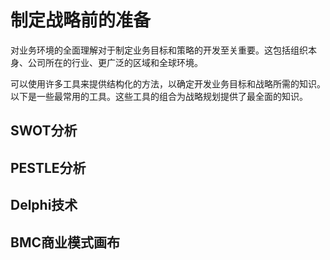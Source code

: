 # 制定战略前的准备

对业务环境的全面理解对于制定业务目标和策略的开发至关重要。这包括组织本身、公司所在的行业、更广泛的区域和全球环境。

可以使用许多工具来提供结构化的方法，以确定开发业务目标和战略所需的知识。以下是一些最常用的工具。这些工具的组合为战略规划提供了最全面的知识。

## SWOT分析

## PESTLE分析

## Delphi技术

## BMC商业模式画布